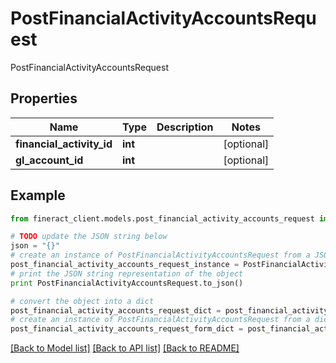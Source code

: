 # PostFinancialActivityAccountsRequest

PostFinancialActivityAccountsRequest

## Properties

Name | Type | Description | Notes
------------ | ------------- | ------------- | -------------
**financial_activity_id** | **int** |  | [optional] 
**gl_account_id** | **int** |  | [optional] 

## Example

```python
from fineract_client.models.post_financial_activity_accounts_request import PostFinancialActivityAccountsRequest

# TODO update the JSON string below
json = "{}"
# create an instance of PostFinancialActivityAccountsRequest from a JSON string
post_financial_activity_accounts_request_instance = PostFinancialActivityAccountsRequest.from_json(json)
# print the JSON string representation of the object
print PostFinancialActivityAccountsRequest.to_json()

# convert the object into a dict
post_financial_activity_accounts_request_dict = post_financial_activity_accounts_request_instance.to_dict()
# create an instance of PostFinancialActivityAccountsRequest from a dict
post_financial_activity_accounts_request_form_dict = post_financial_activity_accounts_request.from_dict(post_financial_activity_accounts_request_dict)
```
[[Back to Model list]](../README.md#documentation-for-models) [[Back to API list]](../README.md#documentation-for-api-endpoints) [[Back to README]](../README.md)



